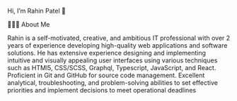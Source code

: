 Hi, I’m Rahin Patel 👋

👩🏻‍💻 About Me

Rahin is a self-motivated, creative, and ambitious IT professional with over 2 years of experience developing
high-quality web applications and software solutions. He has extensive experience designing and implementing
intuitive and visually appealing user interfaces using various techniques such as HTMl5, CSS/SCSS, Graphql,
Typescript, JavaScript, and React. Proficient in Git and GitHub for source code management. Excellent
analytical, troubleshooting, and problem-solving abilities to set effective priorities and implement decisions to
meet operational deadlines
